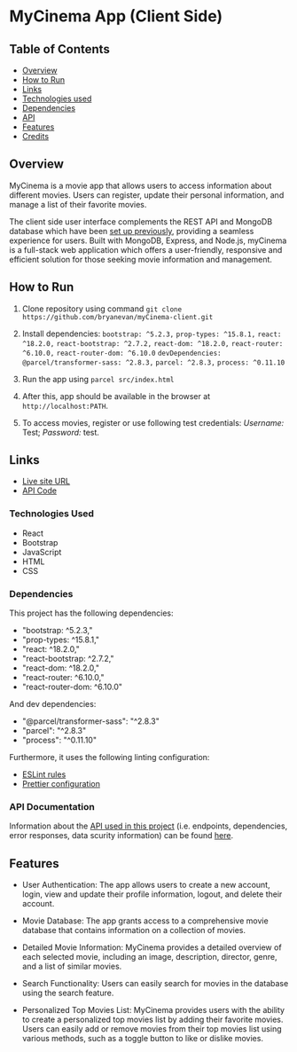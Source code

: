 # MyCinema App (Client Side)

## Table of Contents

- [Overview](#overview)
- [How to Run](#how-to-run)
- [Links](#links)
- [Technologies used](#technologies-used)
- [Dependencies](#dependencies)
- [API](#api)
- [Features](#features)
- [Credits](#credits)

## Overview

MyCinema is a movie app that allows users to access information about different movies. Users can register, update their personal information, and manage a list of their favorite movies.

The client side user interface complements the REST API and MongoDB database which have been [set up previously](https://github.com/bryanevan/myCinema-server-application), providing a seamless experience for users. Built with MongoDB, Express, and Node.js, myCinema is a full-stack web application which offers a user-friendly, responsive and efficient solution for those seeking movie information and management.

## How to Run

1. Clone repository using command `git clone https://github.com/bryanevan/myCinema-client.git`

2. Install dependencies: 
    `bootstrap: ^5.2.3,`
    `prop-types: ^15.8.1,`
    `react: ^18.2.0,`
    `react-bootstrap: ^2.7.2,`
    `react-dom: ^18.2.0,`
    `react-router: ^6.10.0,`
    `react-router-dom: ^6.10.0`
  `devDependencies: `
   ` @parcel/transformer-sass: ^2.8.3,`
    `parcel: ^2.8.3,`
    `process: ^0.11.10`

3. Run the app using `parcel src/index.html`

4. After this, app should be available in the browser at `http://localhost:PATH`.

5. To access movies, register or use following test credentials: _Username:_ Test; _Password:_ test.

## Links

- [Live site URL](https://my-cinema808.netlify.app/)
- [API Code](https://github.com/bryanevan/myCinema-server-application)

### Technologies Used

- React
- Bootstrap
- JavaScript
- HTML
- CSS

### Dependencies

This project has the following dependencies:

- "bootstrap: ^5.2.3,"
- "prop-types: ^15.8.1,"
- "react: ^18.2.0,"
- "react-bootstrap: ^2.7.2,"
- "react-dom: ^18.2.0,"
- "react-router: ^6.10.0,"
- "react-router-dom: ^6.10.0"

And dev dependencies:

- "@parcel/transformer-sass": "^2.8.3"
- "parcel": "^2.8.3"
- "process": "^0.11.10"

Furthermore, it uses the following linting configuration:

- [ESLint rules](https://github.com/mydea/simple-pokedex-app/blob/master/.eslintrc)
- [Prettier configuration](https://stackoverflow.com/questions/55430906/prettier-single-quote-for-javascript-and-json-double-quote-for-html-sass-and-c)

### API Documentation

Information about the [API used in this project](https://github.com/bryanevan/myCinema-server-application) (i.e. endpoints, dependencies, error responses, data scurity information) can be found [here](https://mycinema.herokuapp.com/documentation.html).

## Features

- User Authentication: The app allows users to create a new account, login, view and update their profile information, logout, and delete their account.

- Movie Database: The app grants access to a comprehensive movie database that contains information on a collection of movies.

- Detailed Movie Information: MyCinema provides a detailed overview of each selected movie, including an image, description, director, genre, and a list of similar movies.

- Search Functionality: Users can easily search for movies in the database using the search feature.

- Personalized Top Movies List: MyCinema provides users with the ability to create a personalized top movies list by adding their favorite movies. Users can easily add or remove movies from their top movies list using various methods, such as a toggle button to like or dislike movies.
